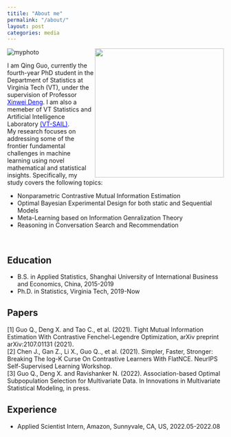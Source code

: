 ```yaml
---
titile: "About me"
permalink: "/about/"
layout: post
categories: media
---
```

![myphoto](image/myphoto.png)
<img src="image/myphoto.png" align="right" width="300px"/>

I am Qing Guo, currently the fourth-year PhD student in the Department of Statistics at Virginia Tech (VT),
under the supervision of Professor <a href="https://xwdeng80.github.io" style="color:blue"><u>Xinwei Deng</u></a>.
I am also a memeber of VT Statistics and Artificial Intelligence Laboratory <a href="https://www.sail.stat.vt.edu/" style="color:blue"><u>(VT-SAIL)</u></a>.
<br />
My research focuses on addressing some of the frontier fundamental challenges in machine learning using
novel mathematical and statistical insights. Specifically, my study covers the following topics:

* Nonparametric Contrastive Mutual Information Estimation
* Optimal Bayesian Experimental Design for both static and Sequential Models
* Meta-Learning based on Information Genralization Theory
* Reasoning in Conversation Search and Recommendation

<br clear="right"/>

## Education
* B.S. in Applied Statistics, Shanghai University of International Business and Economics, China, 2015-2019
* Ph.D. in Statistics, Virginia Tech, 2019-Now

## Papers
[1] Guo Q., Deng X. and Tao C., et al. (2021). Tight Mutual Information Estimation With Contrastive 
Fenchel-Legendre Optimization, arXiv preprint arXiv:2107.01131 (2021).
<br />
[2] Chen J., Gan Z., Li X., Guo Q.., et al. (2021). Simpler, Faster, Stronger: 
Breaking The log-K Curse On Contrastive Learners With FlatNCE. NeurIPS Self-Supervised Learning Workshop.
<br />
[3] Guo Q., Deng X. and Ravishanker N. (2022).  Association-based Optimal Subpopulation Selection for 
Multivariate Data. In Innovations in Multivariate Statistical Modeling, in press. 

## Experience
* Applied Scientist Intern, Amazon, Sunnyvale, CA, US, 2022.05-2022.08




